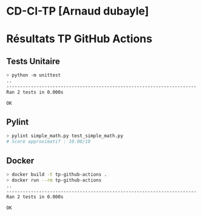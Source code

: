 # CD-CI-TP [Arnaud dubayle]

# Résultats TP GitHub Actions

## Tests Unitaire
```bash
> python -m unittest
..
----------------------------------------------------------------------
Ran 2 tests in 0.000s

OK
```

## Pylint
```bash
> pylint simple_math.py test_simple_math.py
# Score approximatif : 10.00/10
```

## Docker
```bash
> docker build -t tp-github-actions .
> docker run --rm tp-github-actions
..
----------------------------------------------------------------------
Ran 2 tests in 0.000s

OK
```
